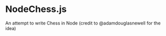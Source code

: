 NodeChess.js
============

An attempt to write Chess in Node (credit to @adamdouglasnewell for the idea)
